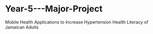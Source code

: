 # Year-5---Major-Project
Mobile Health Applications to Increase Hypertension Health Literacy of Jamaican Adults
